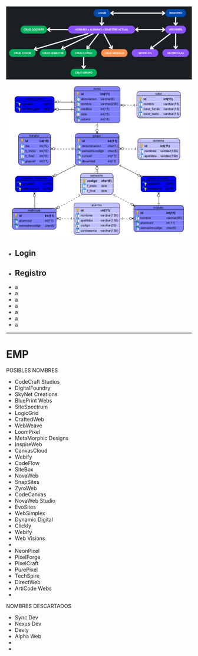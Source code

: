 
![alt text](image.png)

![alt text](image-1.png)

- Login
  - 
- Registro
  - 
- a
- a
- a
- a
- a
- a
- a


----
# EMP

POSIBLES NOMBRES
- CodeCraft Studios
- DigitalFoundry
- SkyNet Creations
- BluePrint Webs
- SiteSpectrum
- LogicGrid
- CraftedWeb
- WebWeave
- LoomPixel
- MetaMorphic Designs
- InspireWeb
- CanvasCloud
- Webify
- CodeFlow
- SiteBox
- NovaWeb
- SnapSites
- ZyroWeb
- CodeCanvas
- NovaWeb Studio
- EvoSites
- WebSimplex
- Dynamic Digital
- Clickly
- Webify
- Web Visions
- 
- NeonPixel
- PixelForge
- PixelCraft
- PurePixel
- TechSpire
- DirectWeb
- ArtiCode Webs
- 



NOMBRES DESCARTADOS
- Sync Dev
- Nexus Dev
- Devly
- Alpha Web
- 
- 
